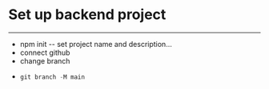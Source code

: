 # Set up backend project
---
- npm init -- set project name and description...
- connect github
- change branch
- ```javascript
  git branch -M main
  ```
